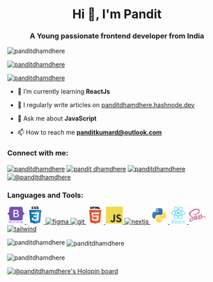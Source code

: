 <h1 align="center">Hi 👋, I'm Pandit</h1>
<h3 align="center">A Young passionate frontend developer from India</h3>

<p align="left"> <img src="https://komarev.com/ghpvc/?username=panditdhamdhere&label=Profile%20views&color=0e75b6&style=flat" alt="panditdhamdhere" /> </p>

<p align="left"> <a href="https://github.com/ryo-ma/github-profile-trophy"><img src="https://github-profile-trophy.vercel.app/?username=panditdhamdhere" alt="panditdhamdhere" /></a> </p>

<p align="left"> <a href="https://twitter.com/panditdhamdhere" target="blank"><img src="https://img.shields.io/twitter/follow/panditdhamdhere?logo=twitter&style=for-the-badge" alt="panditdhamdhere" /></a> </p>

- 🌱 I’m currently learning **ReactJs**

- 📝 I regularly write articles on [panditdhamdhere.hashnode.dev](panditdhamdhere.hashnode.dev)

- 💬 Ask me about **JavaScript**

- 📫 How to reach me **panditkumard@outlook.com**

<h3 align="left">Connect with me:</h3>
<p align="left">
<a href="https://twitter.com/panditdhamdhere" target="blank"><img align="center" src="https://raw.githubusercontent.com/rahuldkjain/github-profile-readme-generator/master/src/images/icons/Social/twitter.svg" alt="panditdhamdhere" height="30" width="40" /></a>
<a href="https://linkedin.com/in/pandit dhamdhere" target="blank"><img align="center" src="https://raw.githubusercontent.com/rahuldkjain/github-profile-readme-generator/master/src/images/icons/Social/linked-in-alt.svg" alt="pandit dhamdhere" height="30" width="40" /></a>
<a href="https://instagram.com/panditdhamdhere" target="blank"><img align="center" src="https://raw.githubusercontent.com/rahuldkjain/github-profile-readme-generator/master/src/images/icons/Social/instagram.svg" alt="panditdhamdhere" height="30" width="40" /></a>
<a href="https://hashnode.com/@panditdhamdhere" target="blank"><img align="center" src="https://raw.githubusercontent.com/rahuldkjain/github-profile-readme-generator/master/src/images/icons/Social/hashnode.svg" alt="@panditdhamdhere" height="30" width="40" /></a>
</p>

<h3 align="left">Languages and Tools:</h3>
<p align="left"> <a href="https://getbootstrap.com" target="_blank" rel="noreferrer"> <img src="https://raw.githubusercontent.com/devicons/devicon/master/icons/bootstrap/bootstrap-plain-wordmark.svg" alt="bootstrap" width="40" height="40"/> </a> <a href="https://www.w3schools.com/css/" target="_blank" rel="noreferrer"> <img src="https://raw.githubusercontent.com/devicons/devicon/master/icons/css3/css3-original-wordmark.svg" alt="css3" width="40" height="40"/> </a> <a href="https://www.figma.com/" target="_blank" rel="noreferrer"> <img src="https://www.vectorlogo.zone/logos/figma/figma-icon.svg" alt="figma" width="40" height="40"/> </a> <a href="https://git-scm.com/" target="_blank" rel="noreferrer"> <img src="https://www.vectorlogo.zone/logos/git-scm/git-scm-icon.svg" alt="git" width="40" height="40"/> </a> <a href="https://www.w3.org/html/" target="_blank" rel="noreferrer"> <img src="https://raw.githubusercontent.com/devicons/devicon/master/icons/html5/html5-original-wordmark.svg" alt="html5" width="40" height="40"/> </a> <a href="https://developer.mozilla.org/en-US/docs/Web/JavaScript" target="_blank" rel="noreferrer"> <img src="https://raw.githubusercontent.com/devicons/devicon/master/icons/javascript/javascript-original.svg" alt="javascript" width="40" height="40"/> </a> <a href="https://nextjs.org/" target="_blank" rel="noreferrer"> <img src="https://cdn.worldvectorlogo.com/logos/nextjs-2.svg" alt="nextjs" width="40" height="40"/> </a> <a href="https://www.python.org" target="_blank" rel="noreferrer"> <img src="https://raw.githubusercontent.com/devicons/devicon/master/icons/python/python-original.svg" alt="python" width="40" height="40"/> </a> <a href="https://reactjs.org/" target="_blank" rel="noreferrer"> <img src="https://raw.githubusercontent.com/devicons/devicon/master/icons/react/react-original-wordmark.svg" alt="react" width="40" height="40"/> </a> <a href="https://sass-lang.com" target="_blank" rel="noreferrer"> <img src="https://raw.githubusercontent.com/devicons/devicon/master/icons/sass/sass-original.svg" alt="sass" width="40" height="40"/> </a> <a href="https://tailwindcss.com/" target="_blank" rel="noreferrer"> <img src="https://www.vectorlogo.zone/logos/tailwindcss/tailwindcss-icon.svg" alt="tailwind" width="40" height="40"/> </a> </p>

<p><img align="left" src="https://github-readme-stats.vercel.app/api/top-langs?username=panditdhamdhere&show_icons=true&locale=en&layout=compact" alt="panditdhamdhere" /></p>

<p>&nbsp;<img align="center" src="https://github-readme-stats.vercel.app/api?username=panditdhamdhere&show_icons=true&locale=en" alt="panditdhamdhere" /></p>

<p><img align="center" src="https://github-readme-streak-stats.herokuapp.com/?user=panditdhamdhere&" alt="panditdhamdhere" /></p>

[![@panditdhamdhere's Holopin board](https://holopin.io/api/user/board?user=panditdhamdhere)](https://holopin.io/@panditdhamdhere)

